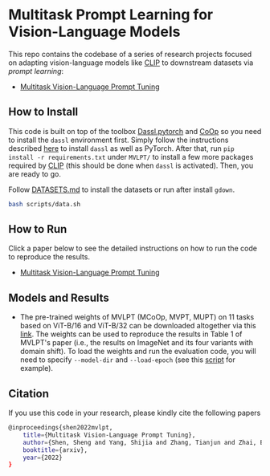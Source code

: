 # Multitask Prompt Learning for Vision-Language Models

This repo contains the codebase of a series of research projects focused on adapting vision-language models like [CLIP](https://arxiv.org/abs/2103.00020) to downstream datasets via *prompt learning*:

* [Multitask Vision-Language Prompt Tuning]()

## How to Install
This code is built on top of the toolbox [Dassl.pytorch](https://github.com/KaiyangZhou/Dassl.pytorch) and [CoOp](https://github.com/KaiyangZhou/CoOp) so you need to install the `dassl` environment first. Simply follow the instructions described [here](https://github.com/KaiyangZhou/Dassl.pytorch#installation) to install `dassl` as well as PyTorch. After that, run `pip install -r requirements.txt` under `MVLPT/` to install a few more packages required by [CLIP](https://github.com/openai/CLIP) (this should be done when `dassl` is activated). Then, you are ready to go.

Follow [DATASETS.md](DATASETS.md) to install the datasets or run after install `gdown`. 
```bash
bash scripts/data.sh
```

## How to Run

Click a paper below to see the detailed instructions on how to run the code to reproduce the results.

* [Multitask Vision-Language Prompt Tuning](MVLPT.md)

## Models and Results

- The pre-trained weights of MVLPT (MCoOp, MVPT, MUPT) on 11 tasks based on ViT-B/16 and ViT-B/32 can be downloaded altogether via this [link](https://drive.google.com/file/d/1YWVLsVcsTEP_z3ehIDgGpFTNalTG_1IE/view?usp=sharing). The weights can be used to reproduce the results in Table 1 of MVLPT's paper (i.e., the results on ImageNet and its four variants with domain shift). To load the weights and run the evaluation code, you will need to specify `--model-dir` and `--load-epoch` (see this [script](https://github.com/sIncerass/MVLPT/blob/main/scripts/mvlpt/main_single_elevater_cut.sh) for example).

## Citation
If you use this code in your research, please kindly cite the following papers

```bash
@inproceedings{shen2022mvlpt,
    title={Multitask Vision-Language Prompt Tuning},
    author={Shen, Sheng and Yang, Shijia and Zhang, Tianjun and Zhai, Bohan and Gonzalez, Joseph E. and Keutzer, Kurt and Darrell, Trevor},
    booktitle={arxiv},
    year={2022}
}
```